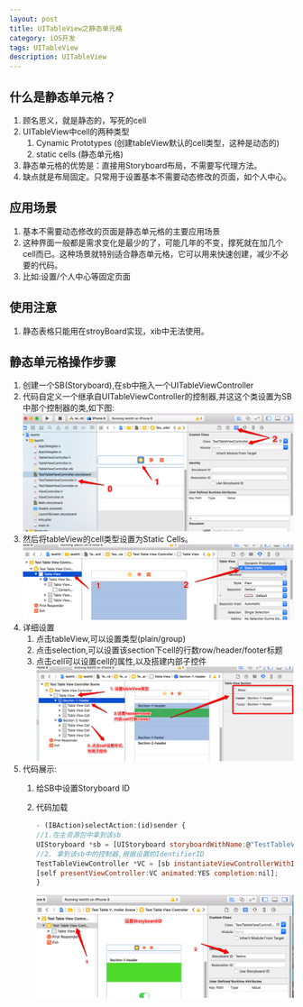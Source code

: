 ```yaml
---
layout: post
title: UITableView之静态单元格
category: iOS开发
tags: UITableView
description: UITableView
---
```


## 什么是静态单元格？
1. 顾名思义，就是静态的，写死的cell
2. UITableView中cell的两种类型
    1. Cynamic Prototypes (创建tableView默认的cell类型，这种是动态的)
    2. static cells (静态单元格)
3. 静态单元格的优势是：直接用Storyboard布局，不需要写代理方法。
4. 缺点就是布局固定。只常用于设置基本不需要动态修改的页面，如个人中心。

## 应用场景
1. 基本不需要动态修改的页面是静态单元格的主要应用场景
2. 这种界面一般都是需求变化是最少的了，可能几年的不变，撑死就在加几个cell而已。这种场景就特别适合静态单元格，它可以用来快速创建，减少不必要的代码。
3. 比如:设置/个人中心等固定页面

## 使用注意
1. 静态表格只能用在stroyBoard实现，xib中无法使用。

## 静态单元格操作步骤
1. 创建一个SB(Storyboard),在sb中拖入一个UITableViewController
2. 代码自定义一个继承自UITableViewController的控制器,并这这个类设置为SB中那个控制器的类,如下图:  
    ![图1](https://raw.githubusercontent.com/zhoghua123/imgsBed/master/tableView1.png)
3. 然后将tableView的cell类型设置为Static Cells。
 ![图2](https://raw.githubusercontent.com/zhoghua123/imgsBed/master/tableView2.png)
4. 详细设置
    1. 点击tableView,可以设置类型(plain/group)
    2. 点击selection,可以设置该section下cell的行数row/header/footer标题 
    3. 点击cell可以设置cell的属性,以及搭建内部子控件
    ![图2](https://raw.githubusercontent.com/zhoghua123/imgsBed/master/tableView3.png)
5. 代码展示:
    1. 给SB中设置Storyboard ID 
    2. 代码加载
        
        ```javascript
        - (IBAction)selectAction:(id)sender {
        //1.在主资源包中拿到该sb
        UIStoryboard *sb = [UIStoryboard storyboardWithName:@"TestTableViewController" bundle:nil];
        //2. 拿到该sb中的控制器,根据设置的IdentifierID
        TestTableViewController *VC = [sb instantiateViewControllerWithIdentifier:@"Testvc"];
        [self presentViewController:VC animated:YES completion:nil];
        }
        ```
        
        ![图2](https://raw.githubusercontent.com/zhoghua123/imgsBed/master/tableView4.png)



